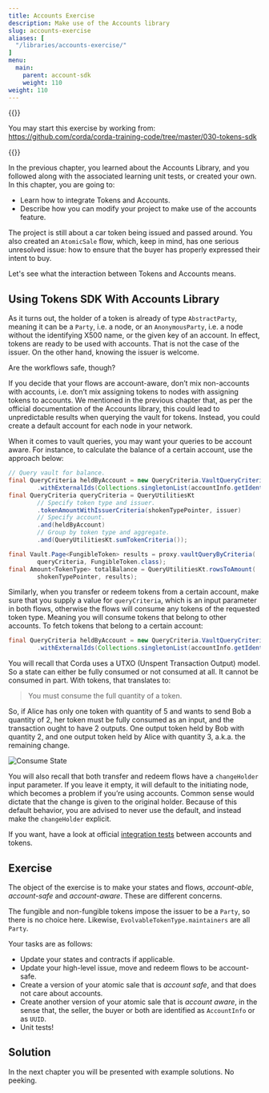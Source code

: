 ```yaml
---
title: Accounts Exercise
description: Make use of the Accounts library
slug: accounts-exercise
aliases: [
  "/libraries/accounts-exercise/"
]
menu:
  main:
    parent: account-sdk
    weight: 110  
weight: 110
---
```


{{<ExpansionPanel title="Code">}}

You may start this exercise by working from: https://github.com/corda/corda-training-code/tree/master/030-tokens-sdk

{{</ExpansionPanel>}}

In the previous chapter, you learned about the Accounts Library, and you followed along with the associated learning unit tests, or created your own. In this chapter, you are going to:

* Learn how to integrate Tokens and Accounts.
* Describe how you can modify your project to make use of the accounts feature.

The project is still about a car token being issued and passed around. You also created an `AtomicSale` flow, which, keep in mind, has one serious unresolved issue: how to ensure that the buyer has properly expressed their intent to buy.

Let's see what the interaction between Tokens and Accounts means.

## Using Tokens SDK With Accounts Library

As it turns out, the holder of a token is already of type `AbstractParty`, meaning it can be a `Party`, i.e. a node, or an `AnonymousParty`, i.e. a node without the identifying X500 name, or the given key of an account. In effect, tokens are ready to be used with accounts. That is not the case of the issuer. On the other hand, knowing the issuer is welcome.

Are the workflows safe, though?

If you decide that your flows are account-aware, don’t mix non-accounts with accounts, i.e. don’t mix assigning tokens to nodes with assigning tokens to accounts. We mentioned in the previous chapter that, as per the official documentation of the Accounts library, this could lead to unpredictable results when querying the vault for tokens. Instead, you could create a default account for each node in your network.

When it comes to vault queries, you may want your queries to be account aware. For instance, to calculate the balance of a certain account, use the approach below:

```java
// Query vault for balance.
final QueryCriteria heldByAccount = new QueryCriteria.VaultQueryCriteria()
        .withExternalIds(Collections.singletonList(accountInfo.getIdentifier().getId()));
final QueryCriteria queryCriteria = QueryUtilitiesKt
        // Specify token type and issuer.
        .tokenAmountWithIssuerCriteria(shokenTypePointer, issuer)
        // Specify account.
        .and(heldByAccount)
        // Group by token type and aggregate.
        .and(QueryUtilitiesKt.sumTokenCriteria());

final Vault.Page<FungibleToken> results = proxy.vaultQueryByCriteria(
        queryCriteria, FungibleToken.class);
final Amount<TokenType> totalBalance = QueryUtilitiesKt.rowsToAmount(
        shokenTypePointer, results);
```
Similarly, when you transfer or redeem tokens from a certain account, make sure that you supply a value for `queryCriteria`, which is an input parameter in both flows, otherwise the flows will consume any tokens of the requested token type. Meaning you will consume tokens that belong to other accounts. To fetch tokens that belong to a certain account:

```java
final QueryCriteria heldByAccount = new QueryCriteria.VaultQueryCriteria()
        .withExternalIds(Collections.singletonList(accountInfo.getIdentifier().getId()));
```
You will recall that Corda uses a UTXO (Unspent Transaction Output) model. So a state can either be fully consumed or not consumed at all. It cannot be consumed in part. With tokens, that translates to:

> You must consume the full quantity of a token.

So, if Alice has only one token with quantity of 5 and wants to send Bob a quantity of 2, her token must be fully consumed as an input, and the transaction ought to have 2 outputs. One output token held by Bob with quantity 2, and one output token held by Alice with quantity 3, a.k.a. the remaining change.

![Consume State](/libraries/consume_state.png)

You will also recall that both transfer and redeem flows have a `changeHolder` input parameter. If you leave it empty, it will default to the initiating node, which becomes a problem if you’re using accounts. Common sense would dictate that the change is given to the original holder. Because of this default behavior, you are advised to never use the default, and instead make the `changeHolder` explicit.

If you want, have a look at official [integration tests](https://github.com/corda/accounts/tree/900fe9c2ebf4ad8ecda1f494c03f747ef1579746/examples/tokens-integration-test/src/integrationTest/kotlin/com/r3/corda/lib/accounts/examples/tokensTest) between accounts and tokens.

## Exercise

The object of the exercise is to make your states and flows, _account-able_, _account-safe_ and _account-aware_. These are different concerns.

The fungible and non-fungible tokens impose the issuer to be a `Party`, so there is no choice here. Likewise, `EvolvableTokenType.maintainers` are all `Party`.

Your tasks are as follows:

* Update your states and contracts if applicable.
* Update your high-level issue, move and redeem flows to be account-safe.
* Create a version of your atomic sale that is _account safe_, and that does not care about accounts.
* Create another version of your atomic sale that is _account aware_, in the sense that, the seller, the buyer or both are identified as `AccountInfo` or as `UUID`.
* Unit tests!

## Solution

In the next chapter you will be presented with example solutions. No peeking.
